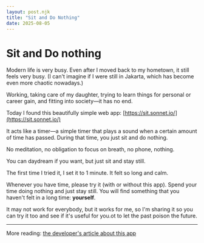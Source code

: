 ```yaml
---
layout: post.njk
title: "Sit and Do Nothing"
date: 2025-08-05
---
```


# Sit and Do nothing

Modern life is very busy. Even after I moved back to my hometown, it still feels very busy. (I can't imagine if I were still in Jakarta, which has become even more chaotic nowadays.)

Working, taking care of my daughter, trying to learn things for personal or career gain, and fitting into society—it has no end.

Today I found this beautifully simple web app: [https://sit.sonnet.io/](https://sit.sonnet.io/)

It acts like a timer—a simple timer that plays a sound when a certain amount of time has passed. During that time, you just sit and do nothing.

No meditation, no obligation to focus on breath, no phone, nothing.

You can daydream if you want, but just sit and stay still.

The first time I tried it, I set it to 1 minute. It felt so long and calm.

Whenever you have time, please try it (with or without this app). Spend your time doing nothing and just stay still. You will find something that you haven't felt in a long time: **yourself**.

It may not work for everybody, but it works for me, so I'm sharing it so you can try it too and see if it's useful for you.ot to let the past poison the future.

---

More reading: [the developer's article about this app](https://sonnet.io/posts/sit)
